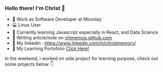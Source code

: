 ### Hello there! I'm Christ 👋

- 🔭 Work as Software Developer at Moonlay
- 💻 Linux User
- 🌱 Currently learning Javascript especially in React, and Data Science
- 📝 Writing article/note on [chimemoo.github.com](http://chimemoo.github.io)
- 👤 My linkedin : https://www.linkedin.com/in/christmemory/
- 🎲 My Learning Portofolio [Click Here!](https://github.com/chimemoo/chimemoo/blob/master/PORTOFOLIO.md) 

In the weekend, i worked on side project for learning purpose, check out some projects below 👇
